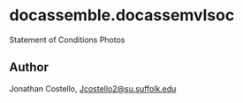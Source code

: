 # docassemble.docassemvlsoc

Statement of Conditions Photos

## Author

Jonathan Costello, Jcostello2@su.suffolk.edu

